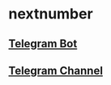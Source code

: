 # nextnumber

## [Telegram Bot](https://t.me/nextnumber_bot)

## [Telegram Channel](https://t.me/nextnumber_tl)
